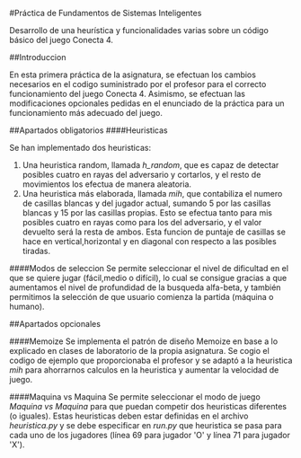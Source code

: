 #Práctica de Fundamentos de Sistemas Inteligentes

Desarrollo de una heurística y funcionalidades varias sobre un código básico del juego Conecta 4.

##Introduccion

  En esta primera práctica de la asignatura, se efectuan los cambios necesarios en el codigo suministrado por el profesor para el correcto funcionamiento del juego Conecta 4. Asimismo, se efectuan las modificaciones opcionales pedidas en el enunciado de la práctica para un funcionamiento más adecuado del juego. 

##Apartados obligatorios
####Heuristicas

  Se han implementado dos heuristicas:
  1. Una heuristica random, llamada *h_random*, que es capaz de detectar posibles cuatro en rayas del adversario y cortarlos, y el resto de movimientos los efectua de manera aleatoria.
  2. Una heuristica más elaborada, llamada *mih*, que contabiliza el numero de casillas blancas y del jugador actual, sumando 5 por las casillas blancas y 15 por las casillas propias. Esto se efectua tanto para mis posibles cuatro en rayas como para los del adversario, y el valor devuelto será la resta de ambos. Esta funcion de puntaje de casillas se hace en vertical,horizontal y en diagonal con respecto a las posibles tiradas.

####Modos de seleccion
  Se permite seleccionar el nivel de dificultad en el que se quiere jugar (fácil,medio o difícil), lo cual se consigue gracias a que aumentamos el nivel de profundidad de la busqueda alfa-beta, y también permitimos la selección de que usuario comienza la partida (máquina o humano).

##Apartados opcionales

####Memoize
  Se implementa el patrón de diseño Memoize en base a lo explicado en clases de laboratorio de la propia asignatura. Se cogio el codigo de ejemplo que proporcionaba el profesor y se adaptó a la heuristica *mih* para ahorrarnos calculos en la heuristica y aumentar la velocidad de juego.

####Maquina vs Maquina
  Se permite seleccionar el modo de juego *Maquina vs Maquina* para que puedan competir dos heuristicas diferentes (o iguales). Estas heuristicas deben estar definidas en el archivo *heuristica.py* y se debe especificar en *run.py* que heuristica se pasa para cada uno de los jugadores (línea 69 para jugador 'O' y línea 71 para jugador 'X').
